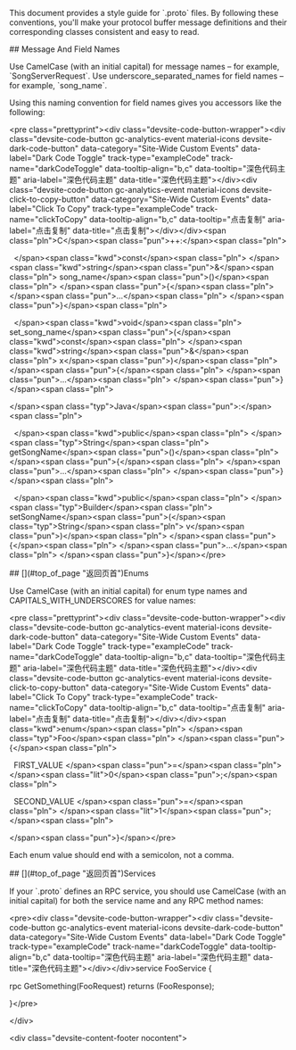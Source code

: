 This document provides a style guide for \`.proto\` files. By following these conventions, you'll make your protocol buffer message definitions and their corresponding classes consistent and easy to read.



\#\# Message And Field Names



Use CamelCase \(with an initial capital\) for message names – for example, \`SongServerRequest\`. Use underscore\_separated\_names for field names – for example, \`song\_name\`.



Using this naming convention for field names gives you accessors like the following:



&lt;pre class="prettyprint"&gt;&lt;div class="devsite-code-button-wrapper"&gt;&lt;div class="devsite-code-button gc-analytics-event material-icons devsite-dark-code-button" data-category="Site-Wide Custom Events" data-label="Dark Code Toggle" track-type="exampleCode" track-name="darkCodeToggle" data-tooltip-align="b,c" data-tooltip="深色代码主题" aria-label="深色代码主题" data-title="深色代码主题"&gt;&lt;/div&gt;&lt;div class="devsite-code-button gc-analytics-event material-icons devsite-click-to-copy-button" data-category="Site-Wide Custom Events" data-label="Click To Copy" track-type="exampleCode" track-name="clickToCopy" data-tooltip-align="b,c" data-tooltip="点击复制" aria-label="点击复制" data-title="点击复制"&gt;&lt;/div&gt;&lt;/div&gt;&lt;span class="pln"&gt;C&lt;/span&gt;&lt;span class="pun"&gt;++:&lt;/span&gt;&lt;span class="pln"&gt;

&nbsp; &lt;/span&gt;&lt;span class="kwd"&gt;const&lt;/span&gt;&lt;span class="pln"&gt; &lt;/span&gt;&lt;span class="kwd"&gt;string&lt;/span&gt;&lt;span class="pun"&gt;&amp;&lt;/span&gt;&lt;span class="pln"&gt; song\_name&lt;/span&gt;&lt;span class="pun"&gt;\(\)&lt;/span&gt;&lt;span class="pln"&gt; &lt;/span&gt;&lt;span class="pun"&gt;{&lt;/span&gt;&lt;span class="pln"&gt; &lt;/span&gt;&lt;span class="pun"&gt;...&lt;/span&gt;&lt;span class="pln"&gt; &lt;/span&gt;&lt;span class="pun"&gt;}&lt;/span&gt;&lt;span class="pln"&gt;

&nbsp; &lt;/span&gt;&lt;span class="kwd"&gt;void&lt;/span&gt;&lt;span class="pln"&gt; set\_song\_name&lt;/span&gt;&lt;span class="pun"&gt;\(&lt;/span&gt;&lt;span class="kwd"&gt;const&lt;/span&gt;&lt;span class="pln"&gt; &lt;/span&gt;&lt;span class="kwd"&gt;string&lt;/span&gt;&lt;span class="pun"&gt;&amp;&lt;/span&gt;&lt;span class="pln"&gt; x&lt;/span&gt;&lt;span class="pun"&gt;\)&lt;/span&gt;&lt;span class="pln"&gt; &lt;/span&gt;&lt;span class="pun"&gt;{&lt;/span&gt;&lt;span class="pln"&gt; &lt;/span&gt;&lt;span class="pun"&gt;...&lt;/span&gt;&lt;span class="pln"&gt; &lt;/span&gt;&lt;span class="pun"&gt;}&lt;/span&gt;&lt;span class="pln"&gt;



&lt;/span&gt;&lt;span class="typ"&gt;Java&lt;/span&gt;&lt;span class="pun"&gt;:&lt;/span&gt;&lt;span class="pln"&gt;

&nbsp; &lt;/span&gt;&lt;span class="kwd"&gt;public&lt;/span&gt;&lt;span class="pln"&gt; &lt;/span&gt;&lt;span class="typ"&gt;String&lt;/span&gt;&lt;span class="pln"&gt; getSongName&lt;/span&gt;&lt;span class="pun"&gt;\(\)&lt;/span&gt;&lt;span class="pln"&gt; &lt;/span&gt;&lt;span class="pun"&gt;{&lt;/span&gt;&lt;span class="pln"&gt; &lt;/span&gt;&lt;span class="pun"&gt;...&lt;/span&gt;&lt;span class="pln"&gt; &lt;/span&gt;&lt;span class="pun"&gt;}&lt;/span&gt;&lt;span class="pln"&gt;

&nbsp; &lt;/span&gt;&lt;span class="kwd"&gt;public&lt;/span&gt;&lt;span class="pln"&gt; &lt;/span&gt;&lt;span class="typ"&gt;Builder&lt;/span&gt;&lt;span class="pln"&gt; setSongName&lt;/span&gt;&lt;span class="pun"&gt;\(&lt;/span&gt;&lt;span class="typ"&gt;String&lt;/span&gt;&lt;span class="pln"&gt; v&lt;/span&gt;&lt;span class="pun"&gt;\)&lt;/span&gt;&lt;span class="pln"&gt; &lt;/span&gt;&lt;span class="pun"&gt;{&lt;/span&gt;&lt;span class="pln"&gt; &lt;/span&gt;&lt;span class="pun"&gt;...&lt;/span&gt;&lt;span class="pln"&gt; &lt;/span&gt;&lt;span class="pun"&gt;}&lt;/span&gt;&lt;/pre&gt;



\#\# \[\]\(\#top\_of\_page "返回页首"\)Enums



Use CamelCase \(with an initial capital\) for enum type names and CAPITALS\_WITH\_UNDERSCORES for value names:



&lt;pre class="prettyprint"&gt;&lt;div class="devsite-code-button-wrapper"&gt;&lt;div class="devsite-code-button gc-analytics-event material-icons devsite-dark-code-button" data-category="Site-Wide Custom Events" data-label="Dark Code Toggle" track-type="exampleCode" track-name="darkCodeToggle" data-tooltip-align="b,c" data-tooltip="深色代码主题" aria-label="深色代码主题" data-title="深色代码主题"&gt;&lt;/div&gt;&lt;div class="devsite-code-button gc-analytics-event material-icons devsite-click-to-copy-button" data-category="Site-Wide Custom Events" data-label="Click To Copy" track-type="exampleCode" track-name="clickToCopy" data-tooltip-align="b,c" data-tooltip="点击复制" aria-label="点击复制" data-title="点击复制"&gt;&lt;/div&gt;&lt;/div&gt;&lt;span class="kwd"&gt;enum&lt;/span&gt;&lt;span class="pln"&gt; &lt;/span&gt;&lt;span class="typ"&gt;Foo&lt;/span&gt;&lt;span class="pln"&gt; &lt;/span&gt;&lt;span class="pun"&gt;{&lt;/span&gt;&lt;span class="pln"&gt;

&nbsp; FIRST\_VALUE &lt;/span&gt;&lt;span class="pun"&gt;=&lt;/span&gt;&lt;span class="pln"&gt; &lt;/span&gt;&lt;span class="lit"&gt;0&lt;/span&gt;&lt;span class="pun"&gt;;&lt;/span&gt;&lt;span class="pln"&gt;

&nbsp; SECOND\_VALUE &lt;/span&gt;&lt;span class="pun"&gt;=&lt;/span&gt;&lt;span class="pln"&gt; &lt;/span&gt;&lt;span class="lit"&gt;1&lt;/span&gt;&lt;span class="pun"&gt;;&lt;/span&gt;&lt;span class="pln"&gt;

&lt;/span&gt;&lt;span class="pun"&gt;}&lt;/span&gt;&lt;/pre&gt;



Each enum value should end with a semicolon, not a comma.



\#\# \[\]\(\#top\_of\_page "返回页首"\)Services



If your \`.proto\` defines an RPC service, you should use CamelCase \(with an initial capital\) for both the service name and any RPC method names:



&lt;pre&gt;&lt;div class="devsite-code-button-wrapper"&gt;&lt;div class="devsite-code-button gc-analytics-event material-icons devsite-dark-code-button" data-category="Site-Wide Custom Events" data-label="Dark Code Toggle" track-type="exampleCode" track-name="darkCodeToggle" data-tooltip-align="b,c" data-tooltip="深色代码主题" aria-label="深色代码主题" data-title="深色代码主题"&gt;&lt;/div&gt;&lt;/div&gt;service FooService {

  rpc GetSomething\(FooRequest\) returns \(FooResponse\);

}&lt;/pre&gt;



  &lt;/div&gt;



&lt;div class="devsite-content-footer nocontent"&gt;



